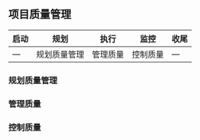## 项目质量管理

| 启动 | 规划 | 执行 | 监控 | 收尾 |
| -- | -- | -- | -- | -- |
| — | 规划质量管理 | 管理质量 | 控制质量 | — |


### 规划质量管理
### 管理质量
### 控制质量